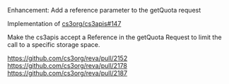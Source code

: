 Enhancement: Add a reference parameter to the getQuota request

Implementation of [cs3org/cs3apis#147](https://github.com/cs3org/cs3apis/pull/147)

Make the cs3apis accept a Reference in the getQuota Request to limit the call to a specific storage space.

https://github.com/cs3org/reva/pull/2152
https://github.com/cs3org/reva/pull/2178
https://github.com/cs3org/reva/pull/2187
